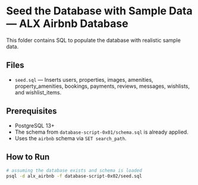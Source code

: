 # Seed the Database with Sample Data — ALX Airbnb Database

This folder contains SQL to populate the database with realistic sample data.

## Files
- `seed.sql` — Inserts users, properties, images, amenities, property_amenities, bookings, payments, reviews, messages, wishlists, and wishlist_items.

## Prerequisites
- PostgreSQL 13+
- The schema from `database-script-0x01/schema.sql` is already applied.
- Uses the `airbnb` schema via `SET search_path`.

## How to Run
```bash
# assuming the database exists and schema is loaded
psql -d alx_airbnb -f database-script-0x02/seed.sql